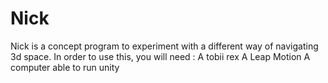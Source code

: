 Nick
====

Nick is a concept program to experiment with a different way of navigating 3d space. In order to use this, you will need :
A tobii rex
A Leap Motion
A computer able to run unity
